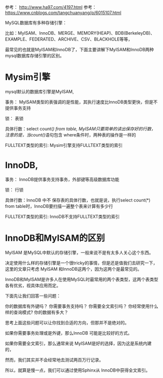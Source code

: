 
参考： http://www.ha97.com/4197.html
参考： https://www.cnblogs.com/tangchuanyang/p/6015107.html

MySQL数据库有多种存储引擎：

比如：MyISAM、InnoDB、MERGE、MEMORY(HEAP)、BDB(BerkeleyDB)、EXAMPLE、FEDERATED、ARCHIVE、CSV、BLACKHOLE等等，

最常见的也就是MyISAM和InnoDB了，下面主要讲解下MyISAM和InnoDB两种mysql数据库存储引擎的区别。



# Mysim引擎

mysql默认的数据库引擎是MyISAM,



事务： MyISAM类型的表强调的是性能，其执行速度比InnoDB类型更快，但是不提供事务支持

锁： 表锁

具体行数：select count(*) from table,  MyISAM只要简单的读出保存好的行数，注意的是，当count(*)语句包含 where条件时，两种表的操作是一样的

FULLTEXT类型的索引: Mysim引擎支持FULLTEXT类型的索引



# InnoDB,

事务： InnoDB提供事务支持事务，外部键等高级数据库功能

锁： 行锁

具体行数：InnoDB 中不 保存表的具体行数，也就是说，执行select count(*) from table时，InnoDB要扫描一遍整个表来计算有多少行

FULLTEXT类型的索引: InnoDB不支持FULLTEXT类型的索引




# InnoDB和MyISAM的区别 

MyISAM 是MySQL中默认的存储引擎，一般来说不是有太多人关心这个东西。

决定使用什么样的存储引擎是一个很tricky的事情，但是还是值我们去研究一下，这里的文章只考虑 MyISAM 和InnoDB这两个，因为这两个是最常见的。 

InnoDB和MyISAM是许多人在使用MySQL时最常用的两个表类型，这两个表类型各有优劣，视具体应用而定。


下面先让我们回答一些问题： 


你的数据库有外键吗？ 
你需要事务支持吗？ 
你需要全文索引吗？ 
你经常使用什么样的查询模式? 
你的数据有多大？ 


思考上面这些问题可以让你找到合适的方向，但那并不是绝对的。

如果你需要事务处理或是外键，那么InnoDB 可能是比较好的方式。

如果你需要全文索引，那么通常来说 MyISAM是好的选择，因为这是系统内建的，

然而，我们其实并不会经常地去测试两百万行记录。

所以，就算是慢一点，我们可以通过使用Sphinx从 InnoDB中获得全文索引。 